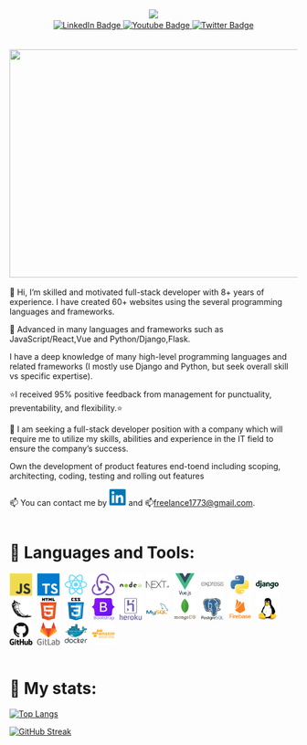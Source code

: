<div id="header" align="center">
  <img src="https://media.giphy.com/media/M9gbBd9nbDrOTu1Mqx/giphy.gif" width="100"/>
  <div id="badges">
    <a href="https://www.linkedin.com/in/corney-micheal-b5953b227/">
      <img src="https://img.shields.io/badge/LinkedIn-blue?style=for-the-badge&logo=linkedin&logoColor=white" alt="LinkedIn Badge"/>
    </a>
    <a href="https://github.com/greenland777">
      <img src="https://img.shields.io/badge/GitHub-purple?style=for-the-badge&logo=github&logoColor=white" alt="Youtube Badge"/>
    </a>
    <a href="your-twitter-URL">
      <img src="https://img.shields.io/badge/Twitter-blue?style=for-the-badge&logo=twitter&logoColor=white" alt="Twitter Badge"/>
    </a>
  </div>
  <br>
  <img src="https://komarev.com/ghpvc/?username=artem712&style=flat-square&color=blue" alt=""/>
</div>
<div align="center">
  <img src="https://media.giphy.com/media/dWesBcTLavkZuG35MI/giphy.gif" width="600" height="400"/>
</div>

👋 Hi, I’m skilled and motivated full-stack developer with 8+ years of experience. I have created 60+ websites using the several programming languages and frameworks.

👀 Advanced in many languages and frameworks such as JavaScript/React,Vue and Python/Django,Flask.

I have a deep knowledge of many high-level programming languages and related frameworks (I mostly use Django and Python, but seek overall skill vs specific expertise).

⭐I received 95% positive feedback from management for punctuality, preventability, and flexibility.⭐

💞️ I am seeking a full-stack developer position with a company which will require me to utilize my skills, abilities and experience in the IT field to ensure the company’s success.

Own the development of product features end-toend including scoping, architecting, coding, testing and rolling out features

📫 You can contact me by   <a href='https://www.linkedin.com/in/corney-micheal-b5953b227/'><img src="https://github.com/devicons/devicon/blob/master/icons/linkedin/linkedin-original.svg" width="30"/></a> and 📫freelance1773@gmail.com.
<br><br>

# 🔨 Languages and Tools:

<div>
  <img src="https://github.com/devicons/devicon/blob/master/icons/javascript/javascript-original.svg" title="Javascript" alt="Javascript" width="40"/>&nbsp;
  <img src="https://github.com/devicons/devicon/blob/master/icons/typescript/typescript-original.svg" title="Typescript" alt="Typescript" width="40"/>&nbsp;
  <img src="https://github.com/devicons/devicon/blob/master/icons/react/react-original.svg" width="40"/>&nbsp;
  <img src="https://github.com/devicons/devicon/blob/master/icons/redux/redux-original.svg" width="40"/>&nbsp;
  <img src="https://github.com/devicons/devicon/blob/master/icons/nodejs/nodejs-original-wordmark.svg" width="40"/>&nbsp;
  <img src="https://github.com/devicons/devicon/blob/master/icons/nextjs/nextjs-original-wordmark.svg" width="40"/>&nbsp;
  <img src="https://github.com/devicons/devicon/blob/master/icons/vuejs/vuejs-original-wordmark.svg" width="40"/>&nbsp;
  <img src="https://github.com/devicons/devicon/blob/master/icons/express/express-original-wordmark.svg" width="40" />&nbsp;
  <img src="https://github.com/devicons/devicon/blob/master/icons/python/python-original.svg" width="40"/>&nbsp;
  <img src="https://github.com/devicons/devicon/blob/master/icons/django/django-plain-wordmark.svg" width="40"/>&nbsp;
  <img src="https://github.com/devicons/devicon/blob/master/icons/flask/flask-original.svg" width="40"/>&nbsp;
  <img src="https://github.com/devicons/devicon/blob/master/icons/html5/html5-original-wordmark.svg" width="40"/>&nbsp;
  <img src="https://github.com/devicons/devicon/blob/master/icons/css3/css3-original-wordmark.svg" width="40"/>&nbsp;
  <img src="https://github.com/devicons/devicon/blob/master/icons/bootstrap/bootstrap-original-wordmark.svg" width="40"/>&nbsp;
  <img src="https://github.com/devicons/devicon/blob/master/icons/heroku/heroku-original-wordmark.svg" width="40"/>&nbsp;
  <img src="https://github.com/devicons/devicon/blob/master/icons/mysql/mysql-original-wordmark.svg" width="40"/>&nbsp;
  <img src="https://github.com/devicons/devicon/blob/master/icons/mongodb/mongodb-original-wordmark.svg" width="40"/>&nbsp;
  <img src="https://github.com/devicons/devicon/blob/master/icons/postgresql/postgresql-original-wordmark.svg" width="40"/>&nbsp;
  <img src="https://github.com/devicons/devicon/blob/master/icons/firebase/firebase-plain-wordmark.svg" width="40">&nbsp;
  <img src="https://github.com/devicons/devicon/blob/master/icons/linux/linux-original.svg" width="40"/>&nbsp;
  <img src="https://github.com/devicons/devicon/blob/master/icons/github/github-original-wordmark.svg" width="40"/>&nbsp;
  <img src="https://github.com/devicons/devicon/blob/master/icons/gitlab/gitlab-original-wordmark.svg" width="40"/>&nbsp;
  <img src="https://github.com/devicons/devicon/blob/master/icons/docker/docker-original-wordmark.svg" title="Docker" alt="Docker" width="40"/>&nbsp;
  <img src="https://github.com/devicons/devicon/blob/master/icons/amazonwebservices/amazonwebservices-plain-wordmark.svg" title="AWS" alt="AWS" width="40" height="40"/>
</div><br>


# 💖 My stats:

[![Top Langs](https://github-readme-stats.vercel.app/api/top-langs/?username=greenland777&layout=compact&theme=vision-friendly-dark)](https://github.com/anuraghazra/github-readme-stats)

[![GitHub Streak](http://github-readme-streak-stats.herokuapp.com?user=greenland777&theme=dark&background=000000)](https://git.io/streak-stats)

